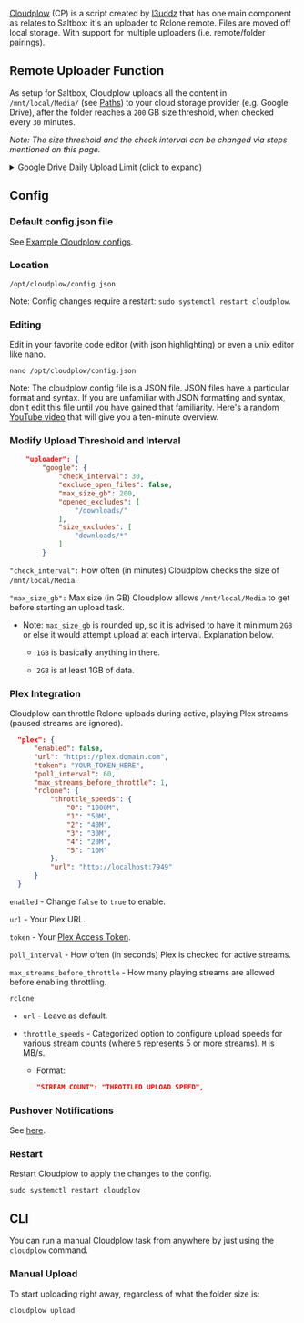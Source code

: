 [Cloudplow](https://github.com/l3uddz/cloudplow) (CP) is a script created by [l3uddz](https://github.com/l3uddz) that has one main component as relates to Saltbox: it's an uploader to Rclone remote. Files are moved off local storage. With support for multiple uploaders (i.e. remote/folder pairings).

## Remote Uploader Function

As setup for Saltbox, Cloudplow uploads all the content in `/mnt/local/Media/` (see [Paths](../saltbox/basics/paths.md#cloudplow)) to your cloud storage provider (e.g. Google Drive), after the folder reaches a `200` GB size threshold, when checked every `30` minutes.

_Note: The size threshold and the check interval can be changed via steps mentioned on this page._


<details>
<summary>Google Drive Daily Upload Limit (click to expand)</summary><br />

Google Drive has a max upload limit of about 750GB per day. When this limit is reached, Google Drive will put you in a 24 hour soft ban. When Cloudplow detects this (with the phrase `Failed to copy: googleapi: Error 403: User rate limit exceeded`), uploading will be suspended for 25 hours (i.e. a 25 hour ban sleep), and upon waking up, it will resume its checking and uploading tasks. This feature is enabled by default. This method is better than running Rclone task with a bwlimit, becasuse you can just upload in bursts when the uploading resumes.

_Note: The keywords or phrases that are used to monitor the ban, and the duration of the sleep time, can be changed at any time by editing the `config.json` file._

Cloudplow can also use service accounts to upload and work around this limitation.

</details>

## Config

### Default config.json file

See [Example Cloudplow configs](../reference/cloudplow.md).

### Location

```
/opt/cloudplow/config.json
```

Note: Config changes require a restart: `sudo systemctl restart cloudplow`.

### Editing

Edit in your favorite code editor  (with json highlighting) or even a unix editor like nano. 

```
nano /opt/cloudplow/config.json
```

Note: The cloudplow config file is a JSON file.  JSON files have a particular format and syntax.  If you are unfamiliar with JSON formatting and syntax, don't edit this file until you have gained that familiarity.  Here's a [random YouTube video](https://www.youtube.com/watch?v=GpOO5iKzOmY) that will give you a ten-minute overview.

### Modify Upload Threshold and Interval

```json
    "uploader": {
        "google": {
            "check_interval": 30,
            "exclude_open_files": false,
            "max_size_gb": 200,
            "opened_excludes": [
                "/downloads/"
            ],
            "size_excludes": [
                "downloads/*"
            ]
        }
```


`"check_interval":` How often (in minutes) Cloudplow checks the size of `/mnt/local/Media`.

`"max_size_gb":` Max size (in GB) Cloudplow allows `/mnt/local/Media` to get before starting an upload task.

  - Note: `max_size_gb` is rounded up, so it is advised to have it minimum `2GB` or else it would attempt upload at each interval. Explanation below. 

    - `1GB` is basically anything in there.

    - `2GB` is at least 1GB of data.


### Plex Integration 

Cloudplow can throttle Rclone uploads during active, playing Plex streams (paused streams are ignored).

```json
  "plex": {
      "enabled": false,
      "url": "https://plex.domain.com",
      "token": "YOUR_TOKEN_HERE",
      "poll_interval": 60,
      "max_streams_before_throttle": 1,
      "rclone": {
          "throttle_speeds": {
              "0": "1000M",
              "1": "50M",
              "2": "40M",
              "3": "30M",
              "4": "20M",
              "5": "10M"
          },
          "url": "http://localhost:7949"
      }
  }
```

`enabled` - Change `false` to `true` to enable.

`url` - Your Plex URL.

`token` - Your [Plex Access Token](../reference/plex_auth_token.md).

`poll_interval` - How often (in seconds) Plex is checked for active streams.

`max_streams_before_throttle` - How many playing streams are allowed before enabling throttling.

`rclone`

  - `url` - Leave as default.

  - `throttle_speeds` - Categorized option to configure upload speeds for various stream counts (where `5` represents 5 or more streams). `M` is MB/s.

     - Format: 
    
       ```json
       "STREAM COUNT": "THROTTLED UPLOAD SPEED",
       ```

### Pushover Notifications

See [here](../reference/pushover.md#cloudplow).


### Restart

Restart Cloudplow to apply the changes to the config. 

```
sudo systemctl restart cloudplow
```


## CLI


You can run a manual Cloudplow task from anywhere by just using the `cloudplow` command. 


### Manual Upload

To start uploading right away, regardless of what the folder size is: 

```
cloudplow upload
```
